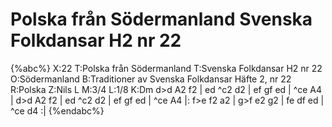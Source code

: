 # Polska från Södermanland Svenska Folkdansar H2 nr 22

{%abc%}
X:22
T:Polska från Södermanland
T:Svenska Folkdansar H2 nr 22
O:Södermanland
B:Traditioner av Svenska Folkdansar Häfte 2, nr 22
R:Polska
Z:Nils L
M:3/4
L:1/8
K:Dm
d>d A2 f2 | ed ^c2 d2 | ef gf ed | ^ce A4 |
d>d A2 f2 | ed ^c2 d2 | ef gf ed | ^ce A4 |:
f>e f2 a2 | g>f e2 g2 | fe df ed | ^ce d4 :|
{%endabc%}
